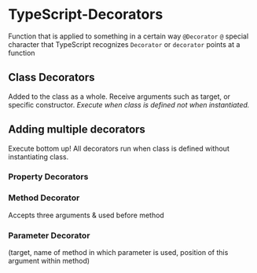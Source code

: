 # TypeScript-Decorators

Function that is applied to something in a certain way
`@Decorator`
`@` special character that TypeScript recognizes
`Decorator` or `decorator` points at a function

## Class Decorators

Added to the class as a whole. Receive arguments such as target, or specific constructor. _Execute when class is defined not when instantiated._

## Adding multiple decorators

Execute bottom up! All decorators run when class is defined without instantiating class.

### Property Decorators

### Method Decorator

Accepts three arguments & used before method

### Parameter Decorator

(target, name of method in which parameter is used, position of this argument within method)
